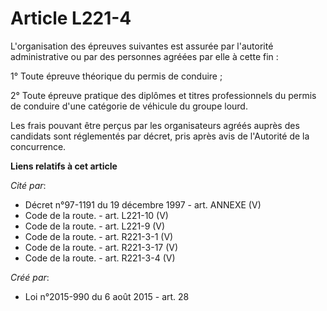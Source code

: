 # Article L221-4

L'organisation des épreuves suivantes est assurée par l'autorité administrative ou par des personnes agréées par elle à cette
fin :

1° Toute épreuve théorique du permis de conduire ;

2° Toute épreuve pratique des diplômes et titres professionnels du permis de conduire d'une catégorie de véhicule du groupe
lourd.

Les frais pouvant être perçus par les organisateurs agréés auprès des candidats sont réglementés par décret, pris après avis
de l'Autorité de la concurrence.

**Liens relatifs à cet article**

_Cité par_:

  - Décret n°97-1191 du 19 décembre 1997 - art. ANNEXE (V)
  - Code de la route. - art. L221-10 (V)
  - Code de la route. - art. L221-9 (V)
  - Code de la route. - art. R221-3-1 (V)
  - Code de la route. - art. R221-3-17 (V)
  - Code de la route. - art. R221-3-4 (V)

_Créé par_:

  - Loi n°2015-990 du 6 août 2015 - art. 28
